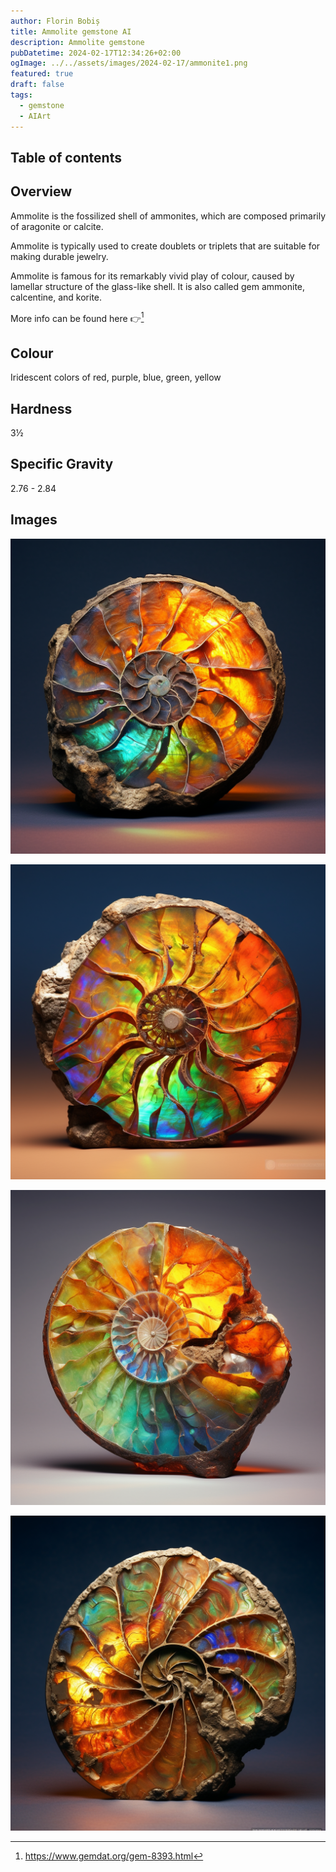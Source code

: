 ```yaml
---
author: Florin Bobiș
title: Ammolite gemstone AI
description: Ammolite gemstone
pubDatetime: 2024-02-17T12:34:26+02:00
ogImage: ../../assets/images/2024-02-17/ammonite1.png
featured: true
draft: false
tags:
  - gemstone
  - AIArt
---
```


## Table of contents

## Overview

Ammolite is the fossilized shell of ammonites, which are composed primarily of aragonite or calcite.

Ammolite is typically used to create doublets or triplets that are suitable for making durable jewelry.

Ammolite is famous for its remarkably vivid play of colour, caused by lamellar structure of the glass-like shell. It is also called gem ammonite, calcentine, and korite.

More info can be found here 👉[^1]

[^1]: https://www.gemdat.org/gem-8393.html

## Colour

Iridescent colors of red, purple, blue, green, yellow

## Hardness

3½

## Specific Gravity

2.76 - 2.84

## Images

![Ammolite1](../../assets/images/2024-02-17/ammonite1.png)

![Ammolite2](../../assets/images/2024-02-17/ammonite2.png)

![Ammolite3](../../assets/images/2024-02-17/ammonite3.png)

![Ammolite4](../../assets/images/2024-02-17/ammonite4.png)

